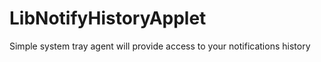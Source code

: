 # LibNotifyHistoryApplet
Simple system tray agent will provide access to your notifications history
